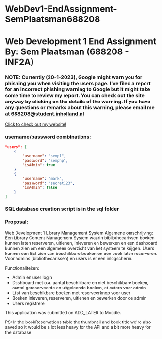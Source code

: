 # WebDev1-EndAssignment-SemPlaatsman688208
 
<h1>Web Development 1 End Assignment<br>By: Sem Plaatsman (688208 - INF2A)</h1>

### NOTE: Currently (20-1-2023), Google might warn you for phishing you when visiting the users page. I've filed a report for an incorrect phishing warning to Google but it might take some time to review my report. You can check out the site anyway by clicking on the details of the warning. If you have any questions or remarks about this warning, please email me at <688208@student.inholland.nl></h3>

[Click to check out my website!](https://unobstructed-dents.000webhostapp.com/)

<h3>username/password combinations:</h3>

```json
"users": [
    {
        "username": "sempl",
        "password": "semphp",
        "isAdmin": true
    }
    {
        "username": "mark",
        "password": "secret123",
        "isAdmin": false
    }
]
```

<h3>SQL database creation script is in the sql folder</h3>

<h3>Proposal:</h3>
<p>Web Development 1 Library Management System
Algemene omschrijving:
Een Library Content Management System waarin bibliothecarissen boeken kunnen laten reserveren, uitlenen, inleveren en bewerken en een dashboard kunnen zien om een algemeen overzicht van het systeem te krijgen.
Users kunnen een lijst zien van beschikbare boeken en een boek laten reserveren.
Voor admins (bibliothecarissen) en users is er een inlogscherm.

Functionaliteiten:
- Admin en user login
- Dashboard met o.a. aantal beschikbare en niet beschikbare boeken, aantal gereserveerde en uitgeleende boeken, et cetera voor admin
- Lijst van beschikbare boeken met reserveerknop voor user
- Boeken inleveren, reserveren, uitlenen en bewerken door de admin
- Users registrere</p>

<p>This application was submitted on ADD_LATER to Moodle.</p>

<p>PS: In the bookReservations table the thumbnail and book title we're also saved so it would be a lot less heavy for the API and a bit more heavy for the database.</p>